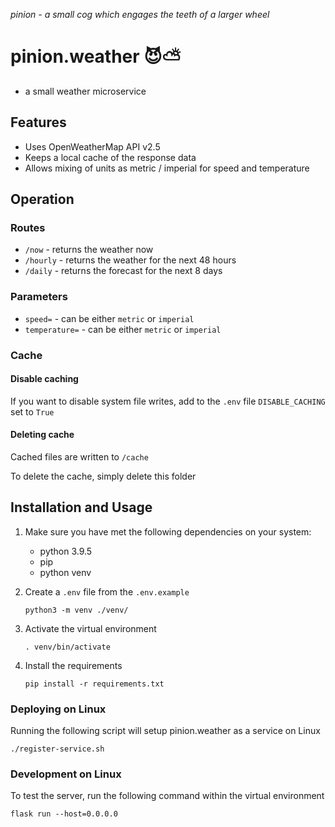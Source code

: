 _pinion - a small cog which engages the teeth of a larger wheel_

# pinion.weather 😈⛅

- a small weather microservice

## Features

- Uses OpenWeatherMap API v2.5
- Keeps a local cache of the response data
- Allows mixing of units as metric / imperial for speed and temperature

## Operation

### Routes

- `/now` - returns the weather now
- `/hourly` - returns the weather for the next 48 hours
- `/daily` - returns the forecast for the next 8 days

### Parameters

- `speed=` - can be either `metric` or `imperial`
- `temperature=` - can be either `metric` or `imperial`

### Cache

#### Disable caching

If you want to disable system file writes, add to the `.env` file `DISABLE_CACHING` set to `True`

#### Deleting cache

Cached files are written to `/cache`

To delete the cache, simply delete this folder

## Installation and Usage

1. Make sure you have met the following dependencies on your system:
   - python 3.9.5
   - pip
   - python venv
   
2. Create a `.env` file from the `.env.example`
   
    `python3 -m venv ./venv/`

3. Activate the virtual environment
   
    `. venv/bin/activate`
   
4. Install the requirements
   
    `pip install -r requirements.txt`

### Deploying on Linux

Running the following script will setup pinion.weather as a service on Linux

`./register-service.sh`

### Development on Linux

To test the server, run the following command within the virtual environment

`flask run --host=0.0.0.0`
